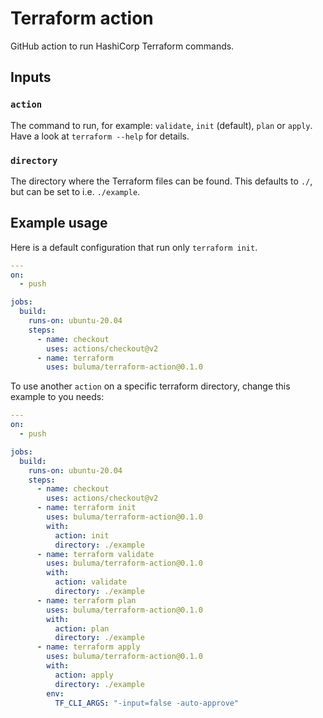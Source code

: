 # Terraform action

GitHub action to run HashiCorp Terraform commands.

## Inputs

### `action`

The command to run, for example: `validate`, `init` (default), `plan` or `apply`. Have a look at `terraform --help` for details.

### `directory`

The directory where the Terraform files can be found. This defaults to `./`, but can be set to i.e. `./example`.

## Example usage

Here is a default configuration that run only `terraform init`.

```yaml
---
on:
  - push

jobs:
  build:
    runs-on: ubuntu-20.04
    steps:
      - name: checkout
        uses: actions/checkout@v2
      - name: terraform
        uses: buluma/terraform-action@0.1.0
```

To use another `action` on a specific terraform directory, change this example to you needs:

```yaml
---
on:
  - push

jobs:
  build:
    runs-on: ubuntu-20.04
    steps:
      - name: checkout
        uses: actions/checkout@v2
      - name: terraform init
        uses: buluma/terraform-action@0.1.0
        with:
          action: init
          directory: ./example
      - name: terraform validate
        uses: buluma/terraform-action@0.1.0
        with:
          action: validate
          directory: ./example
      - name: terraform plan
        uses: buluma/terraform-action@0.1.0
        with:
          action: plan
          directory: ./example
      - name: terraform apply
        uses: buluma/terraform-action@0.1.0
        with:
          action: apply
          directory: ./example
        env:
          TF_CLI_ARGS: "-input=false -auto-approve"
```
